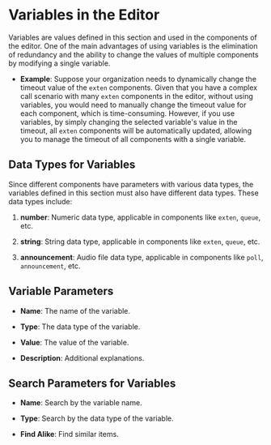 # Variables in the Editor

Variables are values defined in this section and used in the components of the editor. One of the main advantages of using variables is the elimination of redundancy and the ability to change the values of multiple components by modifying a single variable.

- **Example**: Suppose your organization needs to dynamically change the timeout value of the `exten` components. Given that you have a complex call scenario with many `exten` components in the editor, without using variables, you would need to manually change the timeout value for each component, which is time-consuming. However, if you use variables, by simply changing the selected variable's value in the timeout, all `exten` components will be automatically updated, allowing you to manage the timeout of all components with a single variable.

## Data Types for Variables

Since different components have parameters with various data types, the variables defined in this section must also have different data types. These data types include:

1. **number**: Numeric data type, applicable in components like `exten`, `queue`, etc.

2. **string**: String data type, applicable in components like `exten`, `queue`, etc.

3. **announcement**: Audio file data type, applicable in components like `poll`, `announcement`, etc.

## Variable Parameters

- **Name**: The name of the variable.

- **Type**: The data type of the variable.

- **Value**: The value of the variable.

- **Description**: Additional explanations.

## Search Parameters for Variables

- **Name**: Search by the variable name.

- **Type**: Search by the data type of the variable.

- **Find Alike**: Find similar items.